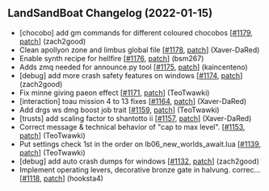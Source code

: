 ## LandSandBoat Changelog (2022-01-15)
- [chocobo] add gm commands for different coloured chocobos [[#1179](https://github.com/LandSandBoat/server/pull/1179), [patch](https://github.com/LandSandBoat/server/pull/1179.patch)] (zach2good)
- Clean apollyon zone and limbus global file [[#1178](https://github.com/LandSandBoat/server/pull/1178), [patch](https://github.com/LandSandBoat/server/pull/1178.patch)] (Xaver-DaRed)
- Enable synth recipe for hellfire [[#1176](https://github.com/LandSandBoat/server/pull/1176), [patch](https://github.com/LandSandBoat/server/pull/1176.patch)] (bsm267)
- Adds zmq needed for announce.py tool [[#1175](https://github.com/LandSandBoat/server/pull/1175), [patch](https://github.com/LandSandBoat/server/pull/1175.patch)] (kaincenteno)
- [debug] add more crash safety features on windows [[#1174](https://github.com/LandSandBoat/server/pull/1174), [patch](https://github.com/LandSandBoat/server/pull/1174.patch)] (zach2good)
- Fix minne giving paeon effect [[#1171](https://github.com/LandSandBoat/server/pull/1171), [patch](https://github.com/LandSandBoat/server/pull/1171.patch)] (TeoTwawki)
- [interaction] toau mission 4 to 13 fixes [[#1164](https://github.com/LandSandBoat/server/pull/1164), [patch](https://github.com/LandSandBoat/server/pull/1164.patch)] (Xaver-DaRed)
- Add drgs ws dmg boost job trait [[#1159](https://github.com/LandSandBoat/server/pull/1159), [patch](https://github.com/LandSandBoat/server/pull/1159.patch)] (TeoTwawki)
- [trusts] add scaling factor to shantotto ii [[#1157](https://github.com/LandSandBoat/server/pull/1157), [patch](https://github.com/LandSandBoat/server/pull/1157.patch)] (Xaver-DaRed)
- Correct message & technical behavior of "cap to max level". [[#1153](https://github.com/LandSandBoat/server/pull/1153), [patch](https://github.com/LandSandBoat/server/pull/1153.patch)] (TeoTwawki)
- Put settings check 1st in the order on lb06_new_worlds_await.lua  [[#1139](https://github.com/LandSandBoat/server/pull/1139), [patch](https://github.com/LandSandBoat/server/pull/1139.patch)] (TeoTwawki)
- [debug] add auto crash dumps for windows [[#1132](https://github.com/LandSandBoat/server/pull/1132), [patch](https://github.com/LandSandBoat/server/pull/1132.patch)] (zach2good)
- Implement operating levers, decorative bronze gate in halvung. correc… [[#1118](https://github.com/LandSandBoat/server/pull/1118), [patch](https://github.com/LandSandBoat/server/pull/1118.patch)] (hooksta4)
